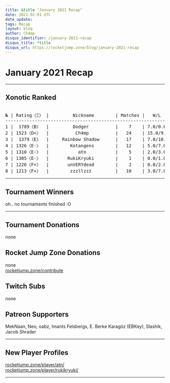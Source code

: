 ```yaml
---
title: &title "January 2021 Recap"
date: 2021-02-01 UTC
date_update:
tags: Recap
layout: blog
author: Ch4mp
disqus_identifier: /january-2021-recap
disqus_title: *title
disqus_url: https://rocketjump.zone/blog/january-2021-recap
---
```


<h1 class="w3-center">January 2021 Recap</h1>

<hr>

## Xonotic Ranked

<pre>

№ | Rating〈Ξ〉 |         Nickname        | Matches |   W/L
------------------------------------------------------------
1 |  1789〈B〉  |         Dodger          |    7    | 7.0/0.0 (100%)
2 | 1523〈D+〉  |          Ch4mp          |   24    | 15.0/9.0 (62%)
3 |  1379〈E〉  |     Rainbow Shadow      |   17    | 7.0/10.0 (41%)
4 | 1326〈E-〉  |        Kotangens        |   12    | 5.0/7.0 (41%)
5 | 1310〈E-〉  |           atn           |    5    | 2.0/3.0 (40%)
6 | 1305〈E-〉  |       RukiKryuki        |    1    | 0.0/1.0 (0%)
7 | 1226〈F+〉  |       unVERYdead        |    2    | 0.0/2.0 (0%)
8 | 1213〈F+〉  |        zzzllzzz         |   10    | 3.0/7.0 (30%)
</pre>
<hr>

## Tournament Winners

oh.. no tournaments finished :O

<hr>

## Tournament Donations

none

## Rocket Jump Zone Donations

none  
<a href="https://rocketjump.zone/contribute" target="_blank">rocketjump.zone/contribute</a>

## Twitch Subs

none    

## Patreon Supporters

MekNaan, Neo, oabz, Imants Felsbergs, E. Berke Karagöz (EBKey), Slashik, Jacob Shrader    

<hr>

## New Player Profiles

<a href="https://rocketjump.zone/player/riizihattu/" target="_blank">rocketjump.zone/player/atn/</a>  
<a href="https://rocketjump.zone/player/satan_inside/" target="_blank">rocketjump.zone/player/rukikryuki/</a>    

<hr>
